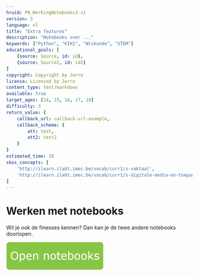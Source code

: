 ```yaml
---
hruid: PN_WerkingNotebooks3-v1
version: 3
language: nl
title: "Extra features"
description: "Notebooks over ..."
keywords: ["Python", "KIKS", "Wiskunde", "STEM"]
educational_goals: [
    {source: Source, id: id}, 
    {source: Source2, id: id2}
]
copyright: Copyright by Jerro
licence: Licenced by Jerro
content_type: text/markdown
available: true
target_ages: [14, 15, 16, 17, 18]
difficulty: 3
return_value: {
    callback_url: callback-url-example,
    callback_schema: {
        att: test,
        att2: test2
    }
}
estimated_time: 10
skos_concepts: [
    'http://ilearn.ilabt.imec.be/vocab/curr1/s-vaktaal', 
    'http://ilearn.ilabt.imec.be/vocab/curr1/s-digitale-media-en-toepassingen'
]
---
```


# Werken met notebooks

Wil je ook de finesses kennen? Dan kan je de twee andere notebooks doorlopen. 

[![](embed/Knop.png "Knop")](https://kiks.ilabt.imec.be/jupyterhub/?id=0102 "Notebooks Werking")